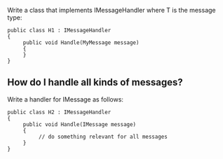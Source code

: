 <!--
title: "How to Handle a Message?"
tags: 
-->

Write a class that implements IMessageHandler<t> where T is the message type:

    public class H1 : IMessageHandler
    {
         public void Handle(MyMessage message)
         {
         }
    }

How do I handle all kinds of messages?
--------------------------------------

Write a handler for IMessage as follows:

    public class H2 : IMessageHandler
    {
         public void Handle(IMessage message)
         {
              // do something relevant for all messages
         }
    }

